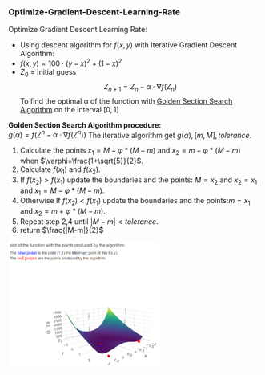 ### Optimize-Gradient-Descent-Learning-Rate
Optimize Gradient Descent Learning Rate:
* Using descent algorithm for $f(x,y)$ with Iterative Gradient Descent Algorithm:
* $f(x,y)=100\cdot(y-x)^2+(1-x)^2$
* $Z_0$ = Initial guess
 $$Z_{n+1}=Z_{n}-\alpha\cdot\nabla f(Z_{n})$$ 
 To find the optimal α of the function with [Golden Section Search Algorithm](https://en.wikipedia.org/wiki/Golden-section_search) on the interval $[0,1]$

**Golden Section Search Algorithm procedure:**  <br />
$g(\alpha) = f(Z^{n} - \alpha \cdot \nabla f(Z^{n}))$
The iterative algorithm get $g(\alpha),[m,M],tolerance$. <br />
1. Calculate the points $x_1=M-\varphi*(M-m)$  and $x_2=m+\varphi*(M-m)$ when $\varphi=\frac{1+\sqrt{5}}{2}$. <br />
2. Calculate $f(x_1)$  and $f(x_2)$. <br />
3. If $f(x_2)>f(x_1)$ update the boundaries and the points: $M=x_2$ and $x_2=x_1$ and $x_1=M-\varphi*(M-m)$. <br />
4. Otherwise If $f(x_2)<f(x_1)$ update the boundaries and the points:$m=x_1$ and $x_2=m+\varphi*(M-m)$. <br />
5. Repeat step 2,4 until $|M-m|<tolerance$. <br />
6. return $\frac{|M-m|}{2}$ <br />

 
<img src="https://github.com/Amityaron/Optimize-Gradient-Descent-Learning-Rate/blob/main/lab5%20.png" width="60%" height="30%">
